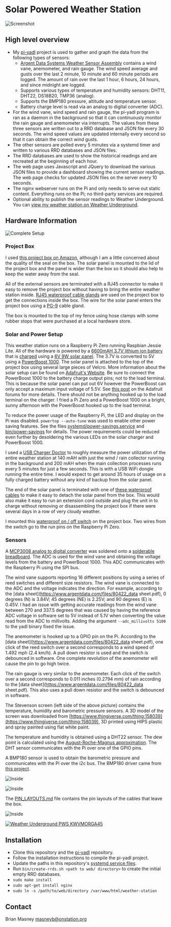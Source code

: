 # Solar Powered Weather Station

![Screenshot](images/weather-station-screenshot.png?raw=1)

## High level overview

- My [pi-yadl](https://github.com/masneyb/pi-yadl) project is used to gather and
  graph the data from the following types of sensors:
  - [Argent Data Systems Weather Sensor Assembly](https://www.sparkfun.com/products/8942)
    contains a wind vane, anemometer, and rain gauge. The wind speed average and gusts
    over the last 2 minute, 10 minute and 60 minute periods are logged. The amount of
    rain over the last 1 hour, 6 hours, 24 hours, and since midnight are logged.
  - Supports various types of temperature and humidity sensors: DHT11, DHT22,
    DS18B20, TMP36 (analog).
  - Supports the BMP180 pressure, altitude and temperature sensor.
  - Battery charge level is read via an analog to digital converter (ADC).
- For the wind vane, wind speed and rain gauge, the pi-yadl program is ran
  as a daemon in the background so that it can continuously monitor the rain
  gauge and anemometer via interrupts. The values from these three sensors are
  written out to a RRD database and JSON file every 30 seconds. The wind speed
  values are updated internally every second so that it can obtain the correct
  wind gusts.
- The other sensors are polled every 5 minutes via a systemd timer and written
  to various RRD databases and JSON files.
- The RRD databases are used to show the historical readings and are
  recreated at the beginning of each hour.
- The web page uses Javascript and JQuery to download the various JSON files to
  provide a dashboard showing the current sensor readings. The web page checks
  for updated JSON files on the server every 10 seconds.
- The nginx webserver runs on the Pi and only needs to serve out static
  content. Everything runs on the Pi; no third-party services are required.
- Optional ability to publish the sensor readings to Weather Underground.
  You can
  [view my weather station on Weather Underground](https://www.wunderground.com/personal-weather-station/dashboard?ID=KWVMORGA45).


## Hardware Information

![Complete Setup](images/weather-station-complete.jpg?raw=1)


### Project Box

I used
[this project box on Amazon](https://www.amazon.com/uxcell%C2%AE-Waterproof-Connect-Junction-200x120x75mm/dp/B00O9YY1G2),
although I am a little concerned about the quality of the seal on the box. The
solar panel is mounted to the lid of the project box and the panel is wider
than the box so it should also help to keep the water away from the seal.

All of the external sensors are terminated with a RJ45 connector to make it easy
to remove the project box without having to bring the entire weather station
inside. [RJ45 waterproof cable glands](https://www.adafruit.com/products/827)
are used on the project box to get the connections inside the box. The wire for
the solar panel enters the project box using a
[PG-9](https://www.adafruit.com/products/761) cable gland.

The box is mounted to the top of my fence using hose clamps with some rubber
stops that were purchased at a local hardware store.


### Solar and Power Setup

This weather station runs on a Raspberry Pi Zero running Raspbian Jessie Lite.
All of the hardware is powered by a
[6600mAH 3.7V lithium ion battery](https://www.adafruit.com/products/353)
that is [charged](https://www.adafruit.com/products/390) using a
[6V 9W solar panel](https://www.adafruit.com/products/2747). The 3.7V is
converted to 5V using a [PowerBoost 1000](https://www.adafruit.com/products/2465).
The solar panel is attached to the top of the project box using several large
pieces of Velcro. More information about the solar setup can be found on
[Adafruit's Website](https://learn.adafruit.com/usb-dc-and-solar-lipoly-charger/overview).
Be sure to connect the PowerBoost 1000 to the battery charge output pins; not to
the load terminal. This is because the solar panel can put out 6V however the
PowerBoost can only accept a maximum input voltage of 5.5V. See
[this post](https://forums.adafruit.com/viewtopic.php?f=19&t=59523) on the Adafruit
forums for more details. There should not be anything hooked up to the load
terminal on the charger. I fried a Pi Zero and a PowerBoost 1000 on a bright,
sunny afternoon with the PowerBoost hooked up to the load terminal.

To reduce the power usage of the Raspberry Pi, the LED and display on the Pi was
disabled. `powertop --auto-tune` was used to enable other power saving features.
See the files
[systemd/power-savings.service](systemd/power-savings.service) and
[bin/power-savings](bin/power-savings) for details. The power requirements
could be reduced even further by desoldering the various LEDs on the solar
charger and PowerBoost 1000.

I used a [USB Charger Doctor](https://www.adafruit.com/products/1852) to roughly
measure the power utilization of the entire weather station at 140 mAH with just
the wind / rain collector running in the background and 200 mAH when the main
collection processes runs every 5 minutes for just a few seconds. This is with a
USB WiFi dongle running the entire time. I would expect to get around 35 hours
of usage on a fully charged battery without any kind of backup from the solar
panel.

The end of the solar panel is terminated with one of
[these waterproof cables](https://www.adafruit.com/products/744) to make it
easy to detach the solar panel from the box. This would also make it easy to
run an extension cord outside and plug the unit in to charge without removing
or disassembling the project box if there were several days in a row of very
cloudy weather.

I mounted this [waterproof on / off switch](https://www.adafruit.com/products/917)
on the project box. Two wires from the switch go to the run pins on the
Raspberry Pi Zero.


### Sensors

A [MCP3008 analog to digital converter](https://www.adafruit.com/products/856)
was soldered onto a [solderable breadboard](https://www.sparkfun.com/products/12070).
The ADC is used for the wind vane and obtaining the voltage levels from the
battery and PowerBoost 1000. This ADC communicates with the Raspberry Pi
using the SPI bus.

The wind vane supports reporting 16 different positions by using a series of
reed switches and different size resistors. The wind vane is connected to the
ADC and the voltage indicates the direction. For example, according to the 
[data sheet](https://www.argentdata.com/files/80422_data sheet.pdf), 0 degrees (N)
is 3.84V; 45 degrees (NE) is 2.25V; and 90 degrees (E) is 0.45V. I had an issue
with getting accurate readings from the wind vane between 270 and 337.5 degrees
that was caused by having the reference ADC voltage in software set to 5V
instead of 5.1V when converting the value read from the ADC to millivolts.
Adding the argument `--adc_millivolts 5100` to the yadl binary fixed the issue.

The anemometer is hooked up to a GPIO pin on the Pi. According to the
[data sheet](https://www.argentdata.com/files/80422_data sheet.pdf), one click
of the reed switch over a second corresponds to a wind speed of 1.492 mph
(2.4 km/h). A pull down resistor is used and the switch is debounced in
software. One complete revolution of the anemometer will cause the pin to go
high twice.

The rain gauge is very similar to the anemometer. Each click of the switch
over a second corresponds to 0.011 inches (0.2794 mm) of rain according to
the [data sheet](https://www.argentdata.com/files/80422_data sheet.pdf).
This also uses a pull down resistor and the switch is debounced in
software.

The Stevenson screen (left side of the above picture) contains the temperature,
humidity and barometric pressure sensors. A 3D model of the screen was
downloaded from
[https://www.thingiverse.com/thing:158039](https://www.thingiverse.com/thing:158039),
3D printed using HIPS plastic and spray painted using flat white paint.

The temperature and humidity is obtained using a DHT22 sensor. The dew point is
calculated using the
[August-Roche-Magnus approximation](http://andrew.rsmas.miami.edu/bmcnoldy/Humidity.html).
The DHT sensor communicates with the Pi over one of the GPIO pins.

A BMP180 sensor is used to obtain the barometric pressure and communicates with
the Pi over the i2c bus. The BMP180 driver came from
[this project](https://github.com/lexruee/bmp180).

![Inside](images/weather-station-inside-box.jpg?raw=1)

![Inside](images/weather-station-breadboard.jpg?raw=1)

The [PIN_LAYOUTS.md](PIN_LAYOUTS.md) file contains the pin layouts of the cables
that leave the box.

![Inside](images/weather-station-outside-rj45-cable-glands.jpg?raw=1)

[![Weather Underground PWS KWVMORGA45](http://banners.wunderground.com/cgi-bin/banner/ban/wxBanner?bannertype=pws250&weatherstationcount=KWVMORGA45)](http://www.wunderground.com/weatherstation/WXDailyHistory.asp?ID=KWVMORGA45)


## Installation

- Clone this repository and the [pi-yadl](https://github.com/masneyb/pi-yadl)
  repository.
- Follow the installation instructions to compile the pi-yadl project.
- Update the paths in this repository's [systemd service files](systemd/).
- Run `bin/create-rrds.sh <path to web/ directory>` to create the initial
  empty RRD databases.
- `sudo make install`
- `sudo apt-get install nginx`
- `sudo ln -s /path/to/web/directory /var/www/html/weather-station`


## Contact

Brian Masney <masneyb@onstation.org>
